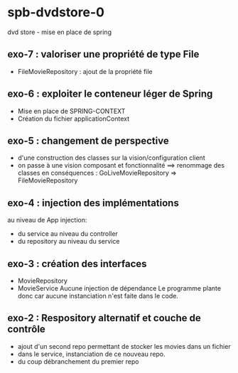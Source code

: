 # spb-dvdstore-0
dvd store - mise en place de spring

## exo-7 : valoriser une propriété de type File
- FileMovieRepository : ajout de la propriété file

## exo-6 : exploiter le conteneur léger de Spring
- Mise en place de SPRING-CONTEXT
- Création du fichier applicationContext

## exo-5 : changement de perspective
- d'une construction des classes sur la vision/configuration client
- on passe à une vision composant et fonctionnalité
==> renommage des classes en conséquences : 
GoLiveMovieRepository => FileMovieRepository

## exo-4 : injection des implémentations
au niveau de App injection:
- du service au niveau du controller
- du repository au niveau du service

## exo-3 : création des interfaces
- MovieRepository
- MovieService
Aucune injection de dépendance
Le programme plante donc car aucune instanciation n'est faite dans le code.

## exo-2 : Respository alternatif et couche de contrôle
- ajout d'un second repo permettant de stocker les movies dans un fichier
- dans le service, instanciation de ce nouveau repo.
- du coup débranchement du premier repo